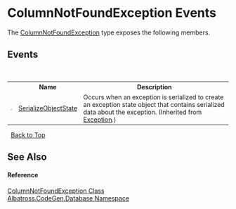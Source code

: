 # ColumnNotFoundException Events
 

The <a href="T_Albatross_CodeGen_Database_ColumnNotFoundException.md">ColumnNotFoundException</a> type exposes the following members.


## Events
&nbsp;<table><tr><th></th><th>Name</th><th>Description</th></tr><tr><td>![Protected event](media/protevent.gif "Protected event")</td><td><a href="http://msdn2.microsoft.com/en-us/library/ee332915" target="_blank">SerializeObjectState</a></td><td>
Occurs when an exception is serialized to create an exception state object that contains serialized data about the exception.
 (Inherited from <a href="http://msdn2.microsoft.com/en-us/library/c18k6c59" target="_blank">Exception</a>.)</td></tr></table>&nbsp;
<a href="#columnnotfoundexception-events">Back to Top</a>

## See Also


#### Reference
<a href="T_Albatross_CodeGen_Database_ColumnNotFoundException.md">ColumnNotFoundException Class</a><br /><a href="N_Albatross_CodeGen_Database.md">Albatross.CodeGen.Database Namespace</a><br />
